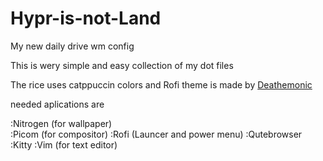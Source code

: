 # Hypr-is-not-Land
My new daily drive wm config


This is wery simple and easy collection of my dot files

The rice uses catppuccin colors and Rofi theme is made by [Deathemonic](https://github.com/deathemonic/Cat-Dots/tree/v1.4/config/rofi)

needed aplications are

:Nitrogen (for wallpaper)    
:Picom (for compositor)
:Rofi (Launcer and power menu)
:Qutebrowser
:Kitty
:Vim (for text editor)
